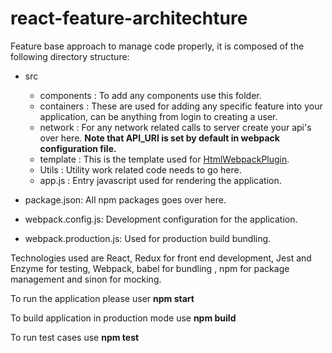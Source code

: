# react-feature-architechture

Feature base approach to manage code properly, it is composed of the
following directory structure:

 * src
    * components : To add any components use this folder.
    * containers : These are used for adding any specific feature into your application, can be anything from login to creating a user.
    * network : For any network related calls to server create your api's over here. **Note that API_URI is set by default in webpack configuration file.**
    * template : This is the template used for <a href="https://webpack.js.org/plugins/html-webpack-plugin/" target="_blank">HtmlWebpackPlugin</a>.
    * Utils : Utility work related code needs to go here.
    * app.js : Entry javascript used for rendering the application.

 * package.json: All npm packages goes over here.
 
 * webpack.config.js: Development configuration for the application.
 * webpack.production.js: Used for production build bundling.
 
 
Technologies used are React, Redux for front end development, Jest and Enzyme for testing, Webpack, babel for bundling , npm for package management and sinon for mocking. 
 
     
To run the application please user **npm start**</br>

To build application in production mode use **npm build**
    
To run test cases use **npm test**
    
    
     
   

